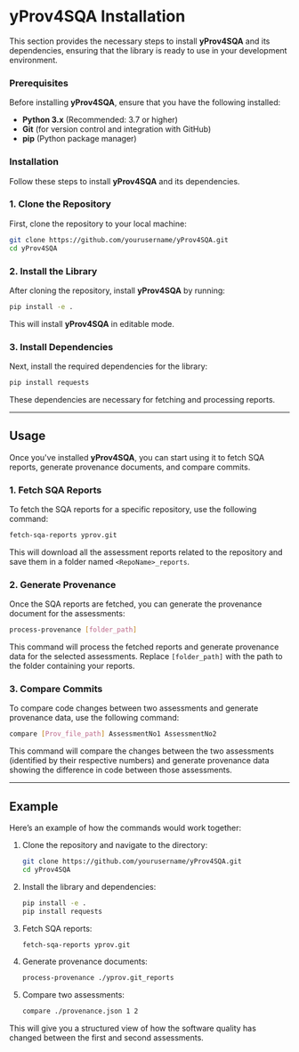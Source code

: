 # yProv4SQA Installation

This section provides the necessary steps to install **yProv4SQA** and its dependencies, ensuring that the library is ready to use in your development environment.

### **Prerequisites**
Before installing **yProv4SQA**, ensure that you have the following installed:
- **Python 3.x** (Recommended: 3.7 or higher)
- **Git** (for version control and integration with GitHub)
- **pip** (Python package manager)


### Installation

Follow these steps to install **yProv4SQA** and its dependencies.

### 1. Clone the Repository

First, clone the repository to your local machine:

```bash
git clone https://github.com/yourusername/yProv4SQA.git
cd yProv4SQA
```

### 2. Install the Library

After cloning the repository, install **yProv4SQA** by running:

```bash
pip install -e .
```

This will install **yProv4SQA** in editable mode.

### 3. Install Dependencies

Next, install the required dependencies for the library:

```bash
pip install requests
```

These dependencies are necessary for fetching and processing reports.

---

## Usage

Once you've installed **yProv4SQA**, you can start using it to fetch SQA reports, generate provenance documents, and compare commits.

### 1. Fetch SQA Reports

To fetch the SQA reports for a specific repository, use the following command:

```bash
fetch-sqa-reports yprov.git
```

This will download all the assessment reports related to the repository and save them in a folder named `<RepoName>_reports`.

### 2. Generate Provenance

Once the SQA reports are fetched, you can generate the provenance document for the assessments:

```bash
process-provenance [folder_path]
```

This command will process the fetched reports and generate provenance data for the selected assessments. Replace `[folder_path]` with the path to the folder containing your reports.

### 3. Compare Commits

To compare code changes between two assessments and generate provenance data, use the following command:

```bash
compare [Prov_file_path] AssessmentNo1 AssessmentNo2
```

This command will compare the changes between the two assessments (identified by their respective numbers) and generate provenance data showing the difference in code between those assessments.

---

## Example

Here’s an example of how the commands would work together:

1. Clone the repository and navigate to the directory:
   ```bash
   git clone https://github.com/yourusername/yProv4SQA.git
   cd yProv4SQA
   ```

2. Install the library and dependencies:
   ```bash
   pip install -e .
   pip install requests
   ```

3. Fetch SQA reports:
   ```bash
   fetch-sqa-reports yprov.git
   ```

4. Generate provenance documents:
   ```bash
   process-provenance ./yprov.git_reports
   ```

5. Compare two assessments:
   ```bash
   compare ./provenance.json 1 2
   ```
This will give you a structured view of how the software quality has changed between the first and second assessments.